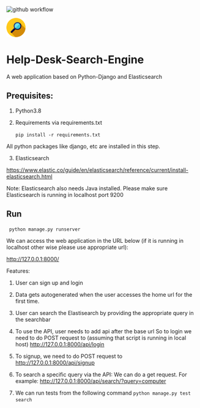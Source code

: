 ![github workflow](https://github.com/pritesh-ranjan/Help-Desk-Search-Engine/actions/workflows/python-app.yml/badge.svg)



<img src="./helpdesk/search/static/search/logo.png" width="50">


# Help-Desk-Search-Engine

A web application based on Python-Django and Elasticsearch

## Prequisites:

1. Python3.8
2. Requirements via requirements.txt
   
   `
    pip install -r requirements.txt   
`
   
All python packages like django, etc are installed in this step.
   
3. Elasticsearch 

https://www.elastic.co/guide/en/elasticsearch/reference/current/install-elasticsearch.html
   
Note: Elasticsearch also needs Java installed.
Please make sure Elasticsearch is running in localhost port 9200

## Run
` python manage.py runserver`

We can access the web application in the URL below (if it is running in localhost other wise please use appropriate url):

http://127.0.0.1:8000/

Features:
1. User can sign up and login
2. Data gets autogenerated when the user accesses the home url
for the first time.
   
3. User can search the Elastisearch by providing the appropriate query in the searchbar

4. To use the API, user needs to add api after the base url
So to login we need to do POST request to (assuming that script is running in local host)
   http://127.0.0.1:8000/api/login
   
5. To signup, we need to do POST request to 
   http://127.0.0.1:8000/api/signup
   
6. To search a specific query via the API:
We can do a get request. For example:
   http://127.0.0.1:8000/api/search/?query=computer
   
7. We can run tests from the following command
`
python manage.py test search   
`
